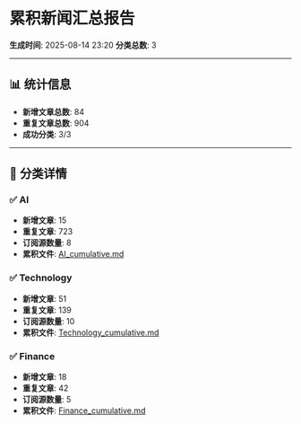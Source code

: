 # 累积新闻汇总报告

**生成时间**: 2025-08-14 23:20
**分类总数**: 3

---

## 📊 统计信息

- **新增文章总数**: 84
- **重复文章总数**: 904
- **成功分类**: 3/3

---

## 📂 分类详情

### ✅ AI
- **新增文章**: 15
- **重复文章**: 723
- **订阅源数量**: 8
- **累积文件**: [AI_cumulative.md](./AI_cumulative.md)

### ✅ Technology
- **新增文章**: 51
- **重复文章**: 139
- **订阅源数量**: 10
- **累积文件**: [Technology_cumulative.md](./Technology_cumulative.md)

### ✅ Finance
- **新增文章**: 18
- **重复文章**: 42
- **订阅源数量**: 5
- **累积文件**: [Finance_cumulative.md](./Finance_cumulative.md)
